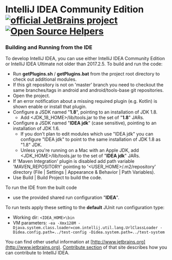 # IntelliJ IDEA Community Edition [![official JetBrains project](http://jb.gg/badges/official.svg)](https://confluence.jetbrains.com/display/ALL/JetBrains+on+GitHub) [![Open Source Helpers](https://www.codetriage.com/jetbrains/intellij-community/badges/users.svg)](https://www.codetriage.com/jetbrains/intellij-community)

### Building and Running from the IDE
To develop IntelliJ IDEA, you can use either IntelliJ IDEA Community Edition or IntelliJ IDEA Ultimate not older than 2017.2.5. To build and run the code:
* Run **getPlugins.sh** / **getPlugins.bat** from the project root directory to check out additional modules.
* If this git repository is not on 'master' branch you need to checkout the same branches/tags in android and android/tools-base git repositories.
* Open the project.
* If an error notification about a missing required plugin (e.g. Kotlin) is shown enable or install that plugin.
* Configure a JSDK named "**1.8**", pointing to an installation of JDK 1.8.
  * Add <JDK_18_HOME>/lib/tools.jar to the set of "**1.8**" JARs.
* Configure a JSDK named "**IDEA jdk**" (case sensitive), pointing to an installation of JDK 1.6.
  * If you don't plan to edit modules which use "IDEA jdk" you can configure "IDEA jdk" to point to the same installation of JDK 1.8 as "1.8" JDK. 
  * Unless you're running on a Mac with an Apple JDK, add <JDK_HOME>/lib/tools.jar to the set of "**IDEA jdk**" JARs.
* If 'Maven Integration' plugin is disabled add path variable 'MAVEN_REPOSITORY' pointing to '<USER_HOME>/.m2/repository' directory (File | Settings | Appearance & Behavior | Path Variables).
* Use Build | Build Project to build the code.

To run the IDE from the built code
* use the provided shared run configuration "**IDEA**".

To run tests apply these setting to the **default** JUnit run configuration type:
* Working dir:
  `<IDEA_HOME>\bin`
* VM parameters:
  `-ea -Xmx128M -Djava.system.class.loader=com.intellij.util.lang.UrlClassLoader -Didea.config.path=../test-config -Didea.system.path=../test-system`

You can find other useful information at [http://www.jetbrains.org](http://www.jetbrains.org). [Contribute section](http://www.jetbrains.org/display/IJOS/Contribute) of that site describes how you can contribute to IntelliJ IDEA.